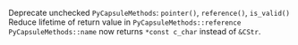 Deprecate unchecked `PyCapsuleMethods`: `pointer()`, `reference()`, `is_valid()`
Reduce lifetime of return value in `PyCapsuleMethods::reference`
`PyCapsuleMethods::name` now returns `*const c_char` instead of `&CStr`.
